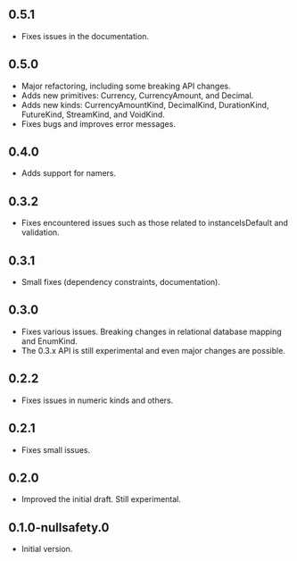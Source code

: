 ## 0.5.1
  * Fixes issues in the documentation.

## 0.5.0

  * Major refactoring, including some breaking API changes.
  * Adds new primitives: Currency, CurrencyAmount, and Decimal.
  * Adds new kinds: CurrencyAmountKind, DecimalKind, DurationKind, FutureKind, StreamKind, and
    VoidKind.
  * Fixes bugs and improves error messages.

## 0.4.0

  * Adds support for namers.

## 0.3.2

  * Fixes encountered issues such as those related to instanceIsDefault and validation.

## 0.3.1

  * Small fixes (dependency constraints, documentation).

## 0.3.0

  * Fixes various issues. Breaking changes in relational database mapping and EnumKind.
  * The 0.3.x API is still experimental and even major changes are possible.

## 0.2.2

  * Fixes issues in numeric kinds and others.

## 0.2.1

  * Fixes small issues.

## 0.2.0

  * Improved the initial draft. Still experimental.

## 0.1.0-nullsafety.0

  * Initial version.